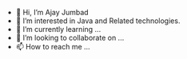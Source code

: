 - 👋 Hi, I’m Ajay Jumbad
- 👀 I’m interested in Java and Related technologies.
- 🌱 I’m currently learning ...
- 💞️ I’m looking to collaborate on ...
- 📫 How to reach me ...

<!---
ajay-java/ajay-java is a ✨ special ✨ repository because its `README.md` (this file) appears on your GitHub profile.
You can click the Preview link to take a look at your changes.
--->

